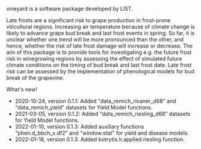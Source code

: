 vineyard is a software package developed by LIST.

Late frosts are a significant risk to grape production in
frost-prone viticultural regions. Increasing air temperature because
of climate change is likely to advance grape bud break and last frost
events in spring. So far, it is unclear whether one trend will be more
pronounced than the other, and hence, whether the risk of late frost
damage will increase or decrease. The aim of this package is to provide
tools for investigating e.g. the future frost risk in winegrowing regions
by assessing the effect of simulated future climate conditions on the
timing of bud break and last frost date. Late frost risk can be assessed
by the implementation of phenological models for bud break of the grapevine.


What's new!
- 2020-10-24, version 0.1.1: Added "data_remich_rivaner_d68" and 
              "data_remich_yield" datasets for Yield Model functions.
- 2021-03-05, version 0.1.2: Added "data_remich_riesling_d68" datasets 
              for Yield Model functions.
- 2022-01-10, version 0.1.3: Added auxiliary functions "phen.d_bbch_x.df2" and
	      "window.stat" for yield and disease models.
- 2022-01-18, version 0.1.3: Added botrytis.lr.applied.riesling function.
